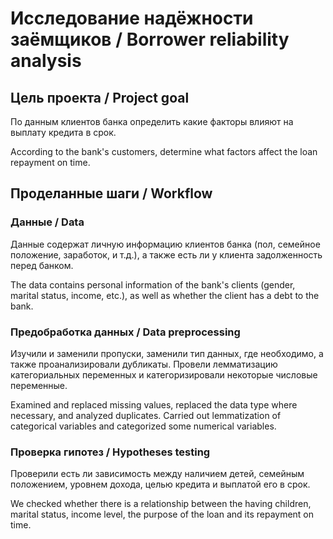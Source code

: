 # Исследование надёжности заёмщиков / Borrower reliability analysis

## Цель проекта / Project goal
По данным клиентов банка определить какие факторы влияют на выплату кредита в срок.

According to the bank's customers, determine what factors affect the loan repayment on time.

## Проделанные шаги / Workflow

### Данные / Data
Данные содержат личную информацию клиентов банка (пол, семейное положение, заработок, и т.д.), а также есть ли у клиента задолженность перед банком.

The data contains personal information of the bank's clients (gender, marital status, income, etc.), as well as whether the client has a debt to the bank.

### Предобработка данных / Data preprocessing
Изучили и заменили пропуски, заменили тип данных, где необходимо, а также проанализировали дубликаты. Провели лемматизацию категориальных переменных и категоризировали некоторые числовые переменные.

Examined and replaced missing values, replaced the data type where necessary, and analyzed duplicates. Carried out lemmatization of categorical variables and categorized some numerical variables.

### Проверка гипотез / Hypotheses testing
Проверили есть ли зависимость между наличием детей, семейным положением, уровнем дохода, целью кредита и выплатой его в срок.

We checked whether there is a relationship between the having children, marital status, income level, the purpose of the loan and its repayment on time.